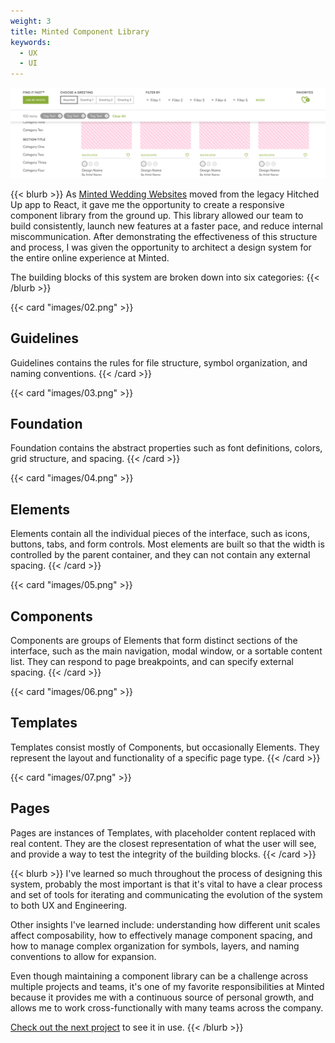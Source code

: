 ```yaml
---
weight: 3
title: Minted Component Library
keywords:
  - UX
  - UI
---
```


![Minted Component Library](images/01.png)

{{< blurb >}}
As [Minted Wedding Websites](./minted-wedding-websites/) moved from the legacy Hitched Up app to React, it gave me the opportunity to create a responsive component library from the ground up. This library allowed our team to build consistently, launch new features at a faster pace, and reduce internal miscommunication. After demonstrating the effectiveness of this structure and process, I was given the opportunity to architect a design system for the entire online experience at Minted.

The building blocks of this system are broken down into six categories:
{{< /blurb >}}

{{< card "images/02.png" >}}
## Guidelines

Guidelines contains the rules for file structure, symbol organization, and naming conventions.
{{< /card >}}

{{< card "images/03.png" >}}
## Foundation

Foundation contains the abstract properties such as font definitions, colors, grid structure, and spacing.
{{< /card >}}

{{< card "images/04.png" >}}
## Elements

Elements contain all the individual pieces of the interface, such as icons, buttons, tabs, and form controls. Most elements are built so that the width is controlled by the parent container, and they can not contain any external spacing.
{{< /card >}}

{{< card "images/05.png" >}}
## Components

Components are groups of Elements that form distinct sections of the interface, such as the main navigation, modal window, or a sortable content list. They can respond to page breakpoints, and can specify external spacing.
{{< /card >}}

{{< card "images/06.png" >}}
## Templates

Templates consist mostly of Components, but occasionally Elements. They represent the layout and functionality of a specific page type.
{{< /card >}}

{{< card "images/07.png" >}}
## Pages

Pages are instances of Templates, with placeholder content replaced with real content. They are the closest representation of what the user will see, and provide a way to test the integrity of the building blocks.
{{< /card >}}

{{< blurb >}}
I've learned so much throughout the process of designing this system, probably the most important is that it's vital to have a clear process and set of tools for iterating and communicating the evolution of the system to both UX and Engineering.

Other insights I've learned include: understanding how different unit scales affect composability, how to effectively manage component spacing, and how to manage complex organization for symbols, layers, and naming conventions to allow for expansion.

Even though maintaining a component library can be a challenge across multiple projects and teams, it's one of my favorite responsibilities at Minted because it provides me with a continuous source of personal growth, and allows me to work cross-functionally with many teams across the company.

[Check out the next project](./minted-wedding-websites/) to see it in use.
{{< /blurb >}}
